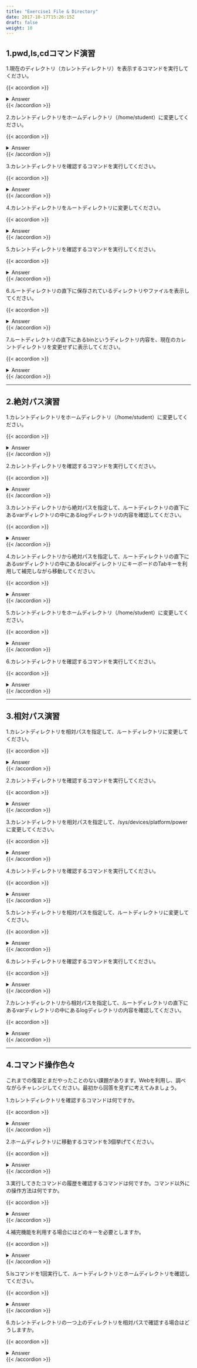 ```yaml
---
title: "Exercise1 File & Directory"
date: 2017-10-17T15:26:15Z
draft: false
weight: 10
---
```


## 1.pwd,ls,cdコマンド演習

1.現在のディレクトリ（カレントディレクトリ）を表示するコマンドを実行してください。

{{< accordion >}}
<details style="margin-top: 10px;">
<summary>Answer</summary>
<div>
<pre>
$ pwd
/home/student
</pre>
</div>
</details>
{{< /accordion >}}

2.カレントディレクトリをホームディレクトリ（/home/student）に変更してください。

{{< accordion >}}
<details style="margin-top: 10px;">
<summary>Answer</summary>
<div>
<pre>
$ cd
</pre>

<pre>
$ cd ~
</pre>

<pre>
$ cd
/home/student
</pre>
</div>
</details>
{{< /accordion >}}

3.カレントディレクトリを確認するコマンドを実行してください。

{{< accordion >}}
<details style="margin-top: 10px;">
<summary>Answer</summary>
<div>
<pre>
$ pwd
/home/student
</pre>
</div>
</details>
{{< /accordion >}}

4.カレントディレクトリをルートディレクトリに変更してください。

{{< accordion >}}
<details style="margin-top: 10px;">
<summary>Answer</summary>
<div>
<pre>
$ cd /
</pre>
</div>
</details>
{{< /accordion >}}

5.カレントディレクトリを確認するコマンドを実行してください。

{{< accordion >}}
<details style="margin-top: 10px;">
<summary>Answer</summary>
<div>
<pre>
$ pwd
/
</pre>
</div>
</details>
{{< /accordion >}}

6.ルートディレクトリの直下に保存されているディレクトリやファイルを表示してください。

{{< accordion >}}
<details style="margin-top: 10px;">
<summary>Answer</summary>
<div>
<pre>
$ ls /
bin   dev  home  lib64  mnt  proc  run   srv  tmp  var
boot  etc  lib   media  opt  root  sbin  sys  usr
</pre>

<pre>
//カレントディレクトリが「/」の場合は「ls」だけでも確認できます。
$ ls
bin   dev  home  lib64  mnt  proc  run   srv  tmp  var
boot  etc  lib   media  opt  root  sbin  sys  usr
</pre>
</div>
</details>
{{< /accordion >}}


7.ルートディレクトリの直下にあるbinというディレクトリ内容を、現在のカレントディレクトリを変更せずに表示してください。

{{< accordion >}}
<details style="margin-top: 10px;">
<summary>Answer</summary>
<div>
<pre>
$ ls /bin
  VGAuthService                        glxgears                       nl-neightbl-list                         sg_unmap
  WebKitWebDriver                      glxinfo                        nl-pktloc-lookup                         sg_verify
  X                                    glxinfo64                      nl-qdisc-add                             sg_vpd
  Xorg                                 gneqn                          nl-qdisc-delete                          sg_wr_mode
  Xvnc                                 gnome-boxes                    nl-qdisc-list                            sg_write_buffer
  Xwayland                             gnome-calculator               nl-route-add                             sg_write_long
 '['                                   gnome-characters               nl-route-delete                          sg_write_same
  ac                                   gnome-control-center           nl-route-get                             sg_write_verify
  aconnect                             gnome-disk-image-mounter       nl-route-list                            sg_write_x
  addr2line                            gnome-disks                    nl-rule-list                             sg_xcopy
  alias                                gnome-font-viewer              nl-tctree-list                           sg_zone
  alsaloop                             gnome-help                     nl-util-addr                             sginfo
  alsamixer                            gnome-keyring                  nm                                       sgm_dd
  alsatplg                             gnome-keyring-3                nm-connection-editor                     sgp_dd
  alsaunmute                           gnome-keyring-daemon           nm-online                                sh
  amidi                                gnome-logs                     nmcli                                    sha1hmac
  amixer                               gnome-screenshot               nmtui                                    sha1sum
  amuFormat.sh                         gnome-session                  nmtui-connect                            sha224hmac
  anaconda-cleanup                     gnome-session-custom-session   nmtui-edit                               sha224sum
  anaconda-disable-nm-ibft-plugin      gnome-session-inhibit          nmtui-hostname                           sha256hmac
  analog                               gnome-session-quit             nohup                                    sha256sum
  aplay                                gnome-session-selector         notify-send                              sha384hmac
  aplaymidi                            gnome-shell                    nproc                                    sha384sum
  appstream-compose                    gnome-shell-extension-prefs    nroff                                    sha512hmac
  appstream-util                       gnome-shell-extension-tool     nsenter                                  sha512sum
  apropos                              gnome-shell-perf-tool          nslookup                                 showconsolefont
  ar                                   gnome-software                 nsupdate                                 showkey
  arch                                 gnome-system-monitor           numad                                    showrgb
  arecord                              gnome-terminal                 numfmt                                   shred
  arecordmidi                          gnome-text-editor              objcopy                                  shuf
  arpaname                             gnome-thumbnail-font           objdump                                  sim_lsmplugin
  as                                   gnroff                         od                                       simc_lsmplugin
  aseqdump                             gpasswd                        oddjob_request                           size
  aseqnet                              gpg                            open                                     skill
  aserver                              gpg-agent                      openssl                                  slabtop
  aspell                               gpg-connect-agent              openvt                                   sleep
  at                                   gpg-error                      orc-bugreport                            sliceprint
  atq                                  gpg-zip                        orca                                     slirp4netns
  atrm                                 gpg2                           os-prober                                sndfile-resample
  attr                                 gpgconf                        osinfo-db-export                         snice
  audit2allow                          gpgparsemail                   osinfo-db-import                         soelim
  audit2why                            gpgsm                          osinfo-db-path                           sort
  aulast                               gpgsplit                       osinfo-db-validate                       sotruss
  aulastlog                            gpgv                           osinfo-detect                            soundstretch
  ausyscall                            gpgv2                          osinfo-install-script                    speak-ng
  authselect                           gpic                           osinfo-query                             speaker-test
  auvirt                               gpio-event-mon                 ostree                                   speech-dispatcher
  awk                                  gpio-hammer                    over                                     spell
  axfer                                gprof                          p11-kit                                  spice-vdagent
  b2sum                                gr2fonttest                    pacat                                    split
  baobab                               grep                           pacmd                                    sprof
  base32                               grilo-test-ui-0.3              pactl                                    sqlite3
  base64                               grl-inspect-0.3                padsp                                    sscg
  basename                             grl-launch-0.3                 padsp-32                                 ssh
  bash                                 groff                          pam-panel-icon                           ssh-add
  bashbug                              grops                          pamon                                    ssh-agent
  bashbug-64                           grotty                         panelctl                                 ssh-copy-id
  batch                                groups                         pango-list                               ssh-keygen
  bc                                   grub2-editenv                  pango-view                               ssh-keyscan
  bccmd                                grub2-file                     paperconf                                sss_ssh_authorizedkeys
  bdftopcf                             grub2-fstest                   paplay                                   sss_ssh_knownhostsproxy
  bg                                   grub2-glue-efi                 paps                                     start-pulseaudio-x11
  blkiomon                             grub2-kbdcomp                  parec                                    startx
  blkparse                             grub2-menulst2cfg              parecord                                 stat
  blkrawverify                         grub2-mkfont                   passwd                                   states
  blktrace                             grub2-mkimage                  paste                                    stdbuf
  bluemoon                             grub2-mklayout                 pasuspender                              strace
  bluetooth-sendto                     grub2-mknetdir                 pathchk                                  strace-log-merge
  bluetoothctl                         grub2-mkpasswd-pbkdf2          pax11publish                             strings
  bno_plot.py                          grub2-mkrelpath                pbm2ppa                                  strip
  boltctl                              grub2-mkrescue                 pbmtpg                                   stty
  bond2team                            grub2-mkstandalone             pchrt                                    su
  bootctl                              grub2-script-check             pdf2dsc                                  sudo
  brltty                               grub2-syslinux2cfg             pdf2ps                                   sudoedit
  brltty-atb                           gs                             pdfdetach                                sudoreplay
  brltty-config                        gsettings                      pdffonts                                 sum
  brltty-ctb                           gsettings-data-convert         pdfimages                                sushi
  brltty-ktb                           gsf-office-thumbnailer         pdfinfo                                  symlinks
  brltty-lsinc                         gsnd                           pdfseparate                              sync
  brltty-trtxt                         gsoelim                        pdfsig                                   systemctl
  brltty-ttb                           gst-inspect-1.0                pdftocairo                               systemd-analyze
  brltty-tune                          gst-launch-1.0                 pdftohtml                                systemd-ask-password
  broadwayd                            gst-stats-1.0                  pdftoppm                                 systemd-cat
  brotli                               gst-typefind-1.0               pdftops                                  systemd-cgls
  btattach                             gtar                           pdftotext                                systemd-cgtop
  btmon                                gtbl                           pdfunite                                 systemd-delta
  btrace                               gtf                            peekfd                                   systemd-detect-virt
  btrecord                             gtk-launch                     perl                                     systemd-escape
  btreplay                             gtk-query-immodules-2.0-64     perl5.26.3                               systemd-firstboot
  btt                                  gtk-query-immodules-3.0-64     perldoc                                  systemd-hwdb
  buildah                              gtk-update-icon-cache          pflags                                   systemd-inhibit
  bunzip2                              gtroff                         pgrep                                    systemd-machine-id-setup
  busctl                               gunzip                         pic                                      systemd-mount
  bwrap                                gupnp-dlna-info-2.0            piconv                                   systemd-notify
  bzcat                                gupnp-dlna-ls-profiles-2.0     pidof                                    systemd-nspawn
  bzcmp                                gzexe                          pigz                                     systemd-path
  bzdiff                               gzip                           pinentry                                 systemd-resolve
  bzegrep                              hash                           pinentry-curses                          systemd-run
  bzfgrep                              hciattach                      pinentry-gtk                             systemd-socket-activate
  bzgrep                               hciconfig                      pinentry-gtk-2                           systemd-stdio-bridge
  bzip2                                hcidump                        pinfo                                    systemd-sysusers
  bzip2recover                         hcitool                        ping                                     systemd-tmpfiles
  bzless                               head                           pinky                                    systemd-tty-ask-password-agent
  bzmore                               hex2hcd                        pip-3                                    systemd-umount
  c++filt                              hexdump                        pip-3.6                                  tabs
  ca-legacy                            host                           pip3                                     tac
  cairo-sphinx                         hostid                         pip3.6                                   tail
  cal                                  hostname                       pipewire                                 tar
  calibrate_ppa                        hostnamectl                    pitchplay                                taskset
  canberra-boot                        hunspell                       pkaction                                 tbl
  canberra-gtk-play                    i386                           pkcheck                                  teamd
  cancel                               ibdev2netdev                   pkcon                                    teamdctl
  cancel.cups                          ibus                           pkexec                                   teamnl
  captoinfo                            ibus-daemon                    pkg-config                               tee
  cat                                  ibus-setup                     pkgconf                                  test
  catchsegv                            iceauth                        pkill                                    test_ppa
  catman                               iconv                          pkla-admin-identities                    testlibraw
  cd                                   id                             pkla-check-authorization                 tgz
  cd-convert                           idiag-socket-details           pkmon                                    tic
  cd-create-profile                    idn                            pkttyagent                               time
  cd-drive                             iecset                         pldd                                     timedatectl
  cd-fix-profile                       iio_event_monitor              plistutil                                timeout
  cd-iccdump                           iio_generic_buffer             plymouth                                 tload
  cd-info                              info                           pmap                                     tmon
  cd-it8                               infocmp                        pnm2ppa                                  toe
  cd-paranoia                          infotocap                      pod2man                                  top
  cd-read                              install                        pod2text                                 totem
  cdda-player                          instperf                       pod2usage                                totem-video-thumbnailer
  celtdec051                           ionice                         podman                                   touch
  celtenc051                           ipcalc                         post-grohtml                             tpm2_activatecredential
  centrino-decode                      ipcmk                          powernow-k8-decode                       tpm2_certify
  chacl                                ipcrm                          ppdc                                     tpm2_create
  chage                                ipcs                           ppdhtml                                  tpm2_createpolicy
  chardetect                           iptc                           ppdi                                     tpm2_createprimary
  chattr                               isdv4-serial-inputattach       ppdmerge                                 tpm2_dictionarylockout
  chcat                                iso-info                       ppdpo                                    tpm2_encryptdecrypt
  chcon                                iso-read                       pr                                       tpm2_evictcontrol
  checkmodule                          isodebug                       pre-grohtml                              tpm2_getcap
  checkpolicy                          isodump                        precat                                   tpm2_getmanufec
  cheese                               isoinfo                        preconv                                  tpm2_getpubak
  chfn                                 isosize                        preunzip                                 tpm2_getpubek
  chgrp                                isovfy                         prezip                                   tpm2_getrandom
  chmem                                ispell                         prezip-bin                               tpm2_hash
  chmod                                itstool                        printenv                                 tpm2_hmac
  chown                                jimsh                          printf                                   tpm2_listpersistent
  chrome-gnome-shell                   jobs                           prlimit                                  tpm2_load
  chronyc                              join                           prtstat                                  tpm2_loadexternal
  chrt                                 jose                           ps                                       tpm2_makecredential
  chsh                                 journalctl                     ps2ascii                                 tpm2_nvdefine
  chvt                                 json_reformat                  ps2epsi                                  tpm2_nvlist
  ciptool                              json_verify                    ps2pdf                                   tpm2_nvread
  cksum                                kbd_mode                       ps2pdf12                                 tpm2_nvreadlock
  clear                                kbdinfo                        ps2pdf13                                 tpm2_nvrelease
  clevis                               kbdrate                        ps2pdf14                                 tpm2_nvwrite
  clevis-decrypt                       kbxutil                        ps2pdfwr                                 tpm2_pcrevent
  clevis-decrypt-sss                   kdumpctl                       ps2ps                                    tpm2_pcrextend
  clevis-decrypt-tang                  kernel-install                 ps2ps2                                   tpm2_pcrlist
  clevis-decrypt-tpm2                  keyctl                         psfaddtable                              tpm2_quote
  clevis-encrypt-sss                   kill                           psfgettable                              tpm2_rc_decode
  clevis-encrypt-tang                  killall                        psfstriptable                            tpm2_readpublic
  clevis-encrypt-tpm2                  kmod                           psfxtable                                tpm2_rsadecrypt
  clevis-luks-bind                     kvm_stat                       pslog                                    tpm2_rsaencrypt
  clevis-luks-unbind                   l2ping                         pstree                                   tpm2_send
  clevis-luks-unlock                   l2test                         pstree.x11                               tpm2_sign
  cmp                                  last                           ptaskset                                 tpm2_startup
  cockpit-bridge                       lastb                          ptx                                      tpm2_takeownership
  col                                  lastcomm                       pulseaudio                               tpm2_unseal
  colcrt                               lastlog                        pwd                                      tpm2_verifysignature
  colormgr                             lchfn                          pwdx                                     tput
  colrm                                lchsh                          pwmake                                   tr
  column                               ld                             pwscore                                  tracepath
  comm                                 ld.bfd                         pydoc-3                                  tracker
  command                              ld.gold                        pydoc3                                   tree
  compress                             ldd                            pydoc3.6                                 troff
  consolehelper                        less                           python3                                  true
  consolehelper-gtk                    lessecho                       python3.6                                truncate
  coredumpctl                          lesskey                        python3.6m                               trust
  cp                                   lesspipe.sh                    pyvenv-3                                 tset
  cpio                                 lexgrog                        pyvenv-3.6                               tsort
  cpupower                             libieee1284_test               qemu-ga                                  tty
  cronnext                             libinput                       qemu-img                                 turbostat
  crontab                              libtar                         qemu-io                                  type
  csplit                               libwacom-list-local-devices    qemu-keymap                              tzselect
  csslint-0.6                          link                           qemu-nbd                                 ucs2any
  cups-calibrate                       linux-boot-prober              qemu-pr-helper                           udevadm
  cupstestdsc                          linux32                        qmi-firmware-update                      udisksctl
  cupstestppd                          linux64                        qmi-network                              ul
  curl                                 liveinst                       qmicli                                   ulimit
  cut                                  ln                             quota                                    ulockmgr_server
  cvt                                  loadkeys                       quotasync                                umask
  cvtsudoers                           loadunimap                     ranlib                                   umax_pp
  date                                 locale                         rarian-example                           umount
  db_archive                           localectl                      rarian-sk-config                         unalias
  db_checkpoint                        localedef                      rarian-sk-extract                        uname
  db_deadlock                          locate                         rarian-sk-gen-uuid                       uname26
  db_dump                              logger                         rarian-sk-get-cl                         uncompress
  db_dump185                           login                          rarian-sk-get-content-list               unexpand
  db_hotbackup                         loginctl                       rarian-sk-get-extended-content-list      unicode_start
  db_load                              logname                        rarian-sk-get-scripts                    unicode_stop
  db_log_verify                        look                           rarian-sk-install                        uniq
  db_printlog                          lp                             rarian-sk-migrate                        unix2dos
  db_recover                           lp.cups                        rarian-sk-preinstall                     unix2mac
  db_replicate                         lpoptions                      rarian-sk-rebuild                        unlink
  db_stat                              lpq                            rarian-sk-update                         unlz4
  db_tuner                             lpq.cups                       raw                                      unpigz
  db_upgrade                           lpr                            rctest                                   unshare
  db_verify                            lpr.cups                       read                                     unversioned-python
  dbilogstrip                          lprm                           readelf                                  unxz
  dbiprof                              lprm.cups                      readlink                                 unzip
  dbus-binding-tool                    lpstat                         readmult                                 unzipsfx
  dbus-cleanup-sockets                 lpstat.cups                    realpath                                 update-ca-trust
  dbus-daemon                          ls                             recode-sr-latin                          update-crypto-policies
  dbus-launch                          lsattr                         red                                      update-desktop-database
  dbus-monitor                         lsblk                          rename                                   update-gtk-immodules
  dbus-run-session                     lscpu                          renew-dummy-cert                         update-mime-database
  dbus-send                            lsgpio                         renice                                   updatedb
  dbus-test-tool                       lsiio                          report-cli                               upower
  dbus-update-activation-environment   lsinitrd                       report-gtk                               uptime
  dbus-uuidgen                         lsipc                          reporter-rhtsupport                      usb-devices
  dc                                   lslocks                        reporter-upload                          usbhid-dump
  dconf                                lslogins                       rescan-scsi-bus.sh                       userformat
  dd                                   lsmcli                         reset                                    userinfo
  deallocvt                            lsmd                           resizecons                               usermount
  delv                                 lsmem                          resolvectl                               userpasswd
  desktop-file-edit                    lsns                           rev                                      users
  desktop-file-install                 lsof                           rfcomm                                   usleep
  desktop-file-validate                lsscsi                         rm                                       utmpdump
  detect_ppa                           lsusb                          rmdir                                    uuidgen
  df                                   lsusb.py                       rnano                                    uuidparse
  dfu-tool                             lua                            rngtest                                  uz
  diff                                 luac                           rofiles-fuse                             vdir
  diff3                                luksmeta                       rpcbind                                  vdo
  diffpp                               lz                             rpcinfo                                  vdodmeventd
  dig                                  lz4                            rpm                                      vdodumpconfig
  dir                                  lz4c                           rpm2archive                              vdoforcerebuild
  dircolors                            lz4cat                         rpm2cpio                                 vdoformat
  dirmngr                              lzop                           rpmdb                                    vdoprepareupgrade
  dirmngr-client                       mac2unix                       rpmkeys                                  vdoreadonly
  dirname                              machinectl                     rpmquery                                 vdostats
  dmesg                                make-dummy-cert                rpmverify                                verify_blkparse
  dnf                                  makedb                         rsync                                    vi
  dnf-3                                man                            rsyslog-recover-qi.pl                    view
  dnsdomainname                        mandb                          run-parts                                vim
  domainname                           manpath                        run-with-aspell                          vimdiff
  dos2unix                             mapscrn                        runc                                     vimtutor
  dracut                               mattrib                        runcon                                   vlock
  driverless                           mbadblocks                     rvi                                      vm-support
  du                                   mbim-network                   rview                                    vmhgfs-fuse
  dumpiso                              mbimcli                        rvim                                     vmstat
  dumpkeys                             mcat                           rxe_cfg                                  vmtoolsd
  dvcont                               mcd                            sandbox                                  vmware-checkvm
  dwp                                  mcheck                         sane-find-scanner                        vmware-guestproxycerttool
  easy_install-3                       mclasserase                    satyr                                    vmware-hgfsclient
  easy_install-3.6                     mcomp                          sbcdec                                   vmware-namespace-cmd
  echo                                 mcookie                        sbcenc                                   vmware-rpctool
  ed                                   mcopy                          sbcinfo                                  vmware-toolbox-cmd
  edid-decode                          mcpp                           scanimage                                vmware-user
  egrep                                md5sum                         scp                                      vmware-user-suid-wrapper
  eject                                mdel                           scp-dbus-service                         vmware-vgauth-cmd
  elfedit                              mdeltree                       script                                   vmware-vmblock-fuse
  encguess                             mdir                           scriptreplay                             vmware-xferlogs
  enchant-2                            mdu                            scrollkeeper-config                      vncconfig
  enchant-lsmod-2                      mesg                           scrollkeeper-extract                     vncpasswd
  enscript                             metacity                       scrollkeeper-gen-seriesid                vstp
  env                                  metacity-message               scrollkeeper-get-cl                      w
  envsubst                             mformat                        scrollkeeper-get-content-list            wait
  eog                                  minfo                          scrollkeeper-get-extended-content-list   wall
  eps2eps                              mkafmmap                       scrollkeeper-get-index-from-docpath      watch
  eqn                                  mkdir                          scrollkeeper-get-toc-from-docpath        watchgnupg
  escputil                             mkfifo                         scrollkeeper-get-toc-from-id             wavpack
  espeak-ng                            mkfontdir                      scrollkeeper-install                     wc
  eutp                                 mkfontscale                    scrollkeeper-preinstall                  wdctl
  evince                               mkhybrid                       scrollkeeper-rebuilddb                   wget
  evince-previewer                     mkinitrd                       scrollkeeper-uninstall                   whatis
  evince-thumbnailer                   mkisofs                        scrollkeeper-update                      whereis
  evmctl                               mkmanifest                     scsi-rescan                              which
  ex                                   mknod                          scsi_logging_level                       whiptail
  exempi                               mkrfc2734                      scsi_mandat                              who
  exiv2                                mktemp                         scsi_readcap                             whoami
  expand                               mlabel                         scsi_ready                               wnck-urgency-monitor
  expr                                 mmc-tool                       scsi_satl                                word-list-compress
  factor                               mmcli                          scsi_start                               write
  fallocate                            mmd                            scsi_stop                                wvgain
  false                                mmount                         scsi_temperature                         wvtag
  fc                                   mmove                          sdiff                                    wvunpack
  fc-cache                             modulemd-validator-v1          sdptool                                  x86_64
  fc-cache-64                          monitor-sensor                 sealert                                  x86_64-redhat-linux-gnu-pkg-config
  fc-cat                               more                           secon                                    x86_energy_perf_policy
  fc-conflist                          mount                          secret-tool                              xargs
  fc-list                              mountpoint                     sed                                      xauth
  fc-match                             mousetweaks                    sedismod                                 xbrlapi
  fc-pattern                           mpartition                     sedispol                                 xdg-desktop-icon
  fc-query                             mpris-proxy                    semodule_expand                          xdg-desktop-menu
  fc-scan                              mrd                            semodule_link                            xdg-email
  fc-validate                          mren                           semodule_package                         xdg-icon-resource
  fg                                   msgattrib                      semodule_unpackage                       xdg-mime
  fgconsole                            msgcat                         sendiso                                  xdg-open
  fgrep                                msgcmp                         seq                                      xdg-screensaver
  file                                 msgcomm                        sessreg                                  xdg-settings
  file-roller                          msgconv                        setarch                                  xdg-user-dir
  fincore                              msgen                          setfacl                                  xdg-user-dirs-gtk-update
  find                                 msgexec                        setfattr                                 xdg-user-dirs-update
  findmnt                              msgfilter                      setfont                                  xdpyinfo
  fips-finish-install                  msgfmt                         setkeycodes                              xdriinfo
  fips-mode-setup                      msggrep                        setleds                                  xev
  fipscheck                            msginit                        setmetamode                              xgamma
  fipshmac                             msgmerge                       setpriv                                  xgettext
  firefox                              msgunfmt                       setsid                                   xhost
  firewall-cmd                         msguniq                        setterm                                  xinit
  firewall-offline-cmd                 mshortname                     setup-nsssysinit                         xinput
  flatpak                              mshowfat                       setup-nsssysinit.sh                      xkbcomp
  flatpak-bisect                       mtools                         setvtrgb                                 xkill
  flatpak-coredumpctl                  mtoolstest                     setxkbmap                                xlsatoms
  flock                                mtype                          sftp                                     xlsclients
  fmt                                  mutter                         sg                                       xlsfonts
  fold                                 mv                             sg_bg_ctl                                xmlcatalog
  fonttosfnt                           mxtar                          sg_compare_and_write                     xmllint
  foomatic-rip                         mzip                           sg_copy_results                          xmlsec1
  fprintd-delete                       namei                          sg_dd                                    xmlwf
  fprintd-enroll                       nano                           sg_decode_sense                          xmodmap
  fprintd-list                         nautilus                       sg_emc_trespass                          xorg-x11-fonts-update-dirs
  fprintd-verify                       nautilus-autorun-software      sg_format                                xprop
  free                                 nautilus-sendto                sg_get_config                            xrandr
  fribidi                              nc                             sg_get_lba_status                        xrdb
  funzip                               ncat                           sg_ident                                 xrefresh
  fuse-overlayfs                       ndctl                          sg_inq                                   xset
  fusermount                           ndptool                        sg_logs                                  xsetpointer
  fwupdmgr                             nenscript                      sg_luns                                  xsetroot
  g13                                  neqn                           sg_map                                   xsetwacom
  gapplication                         netstat                        sg_map26                                 xsltproc
  gatttool                             newgidmap                      sg_modes                                 xstdcmap
  gawk                                 newgrp                         sg_opcodes                               xvinfo
  gcalccmd                             newuidmap                      sg_persist                               xwininfo
  gcm-calibrate                        nf-ct-add                      sg_prevent                               xxd
  gcm-import                           nf-ct-list                     sg_raw                                   xz
  gcm-inspect                          nf-exp-add                     sg_rbuf                                  xzcat
  gcm-picker                           nf-exp-delete                  sg_rdac                                  xzcmp
  gcm-viewer                           nf-exp-list                    sg_read                                  xzdec
  gconf-merge-tree                     nf-log                         sg_read_attr                             xzdiff
  gconftool-2                          nf-monitor                     sg_read_block_limits                     xzegrep
  gcr-viewer                           nf-queue                       sg_read_buffer                           xzfgrep
  gdbm_dump                            ngettext                       sg_read_long                             xzgrep
  gdbm_load                            nice                           sg_readcap                               xzless
  gdbmtool                             nisdomainname                  sg_reassign                              xzmore
  gdbus                                nl                             sg_referrals                             yelp
  gdk-pixbuf-query-loaders-64          nl-addr-add                    sg_rep_zones                             yelp-build
  gdk-pixbuf-thumbnailer               nl-addr-delete                 sg_requests                              yelp-check
  gdmflexiserver                       nl-addr-list                   sg_reset                                 yelp-new
  gedit                                nl-class-add                   sg_reset_wp                              yes
  gencat                               nl-class-delete                sg_rmsn                                  ypdomainname
  genisoimage                          nl-class-list                  sg_rtpg                                  yum
  genl-ctrl-list                       nl-classid-lookup              sg_safte                                 zcat
  geqn                                 nl-cls-add                     sg_sanitize                              zcmp
  getconf                              nl-cls-delete                  sg_sat_identify                          zdiff
  getent                               nl-cls-list                    sg_sat_phy_event                         zegrep
  getfacl                              nl-fib-lookup                  sg_sat_read_gplog                        zenity
  getfattr                             nl-link-enslave                sg_sat_set_features                      zfgrep
  getkeycodes                          nl-link-ifindex2name           sg_scan                                  zforce
  getopt                               nl-link-list                   sg_seek                                  zgrep
  getopts                              nl-link-name2ifindex           sg_senddiag                              zip
  gettext                              nl-link-release                sg_ses                                   zipcloak
  gettext.sh                           nl-link-set                    sg_ses_microcode                         zipgrep
  ghostscript                          nl-link-stats                  sg_start                                 zipinfo
  gio                                  nl-list-caches                 sg_stpg                                  zipnote
  gio-querymodules-64                  nl-list-sockets                sg_stream_ctl                            zipsplit
  gjs                                  nl-monitor                     sg_sync                                  zless
  gjs-console                          nl-neigh-add                   sg_test_rwbuf                            zmore
  gkbd-keyboard-display                nl-neigh-delete                sg_timestamp                             znew
  glib-compile-schemas                 nl-neigh-list                  sg_turs                                  zsoelim
</pre>

<pre>
//カレントディレクトリが「/」の場合は「/」無しでも確認できます。
$ ls bin
VGAuthService                        glxgears                       nl-neightbl-list                         sg_unmap
WebKitWebDriver                      glxinfo                        nl-pktloc-lookup                         sg_verify
X                                    glxinfo64                      nl-qdisc-add                             sg_vpd
Xorg                                 gneqn                          nl-qdisc-delete                          sg_wr_mode
Xvnc                                 gnome-boxes                    nl-qdisc-list                            sg_write_buffer
Xwayland                             gnome-calculator               nl-route-add                             sg_write_long
'['                                   gnome-characters               nl-route-delete                          sg_write_same
ac                                   gnome-control-center           nl-route-get                             sg_write_verify
aconnect                             gnome-disk-image-mounter       nl-route-list                            sg_write_x
addr2line                            gnome-disks                    nl-rule-list                             sg_xcopy
alias                                gnome-font-viewer              nl-tctree-list                           sg_zone
alsaloop                             gnome-help                     nl-util-addr                             sginfo
alsamixer                            gnome-keyring                  nm                                       sgm_dd
alsatplg                             gnome-keyring-3                nm-connection-editor                     sgp_dd
alsaunmute                           gnome-keyring-daemon           nm-online                                sh
amidi                                gnome-logs                     nmcli                                    sha1hmac
amixer                               gnome-screenshot               nmtui                                    sha1sum
amuFormat.sh                         gnome-session                  nmtui-connect                            sha224hmac
anaconda-cleanup                     gnome-session-custom-session   nmtui-edit                               sha224sum
anaconda-disable-nm-ibft-plugin      gnome-session-inhibit          nmtui-hostname                           sha256hmac
analog                               gnome-session-quit             nohup                                    sha256sum
aplay                                gnome-session-selector         notify-send                              sha384hmac
aplaymidi                            gnome-shell                    nproc                                    sha384sum
appstream-compose                    gnome-shell-extension-prefs    nroff                                    sha512hmac
appstream-util                       gnome-shell-extension-tool     nsenter                                  sha512sum
apropos                              gnome-shell-perf-tool          nslookup                                 showconsolefont
ar                                   gnome-software                 nsupdate                                 showkey
arch                                 gnome-system-monitor           numad                                    showrgb
arecord                              gnome-terminal                 numfmt                                   shred
arecordmidi                          gnome-text-editor              objcopy                                  shuf
arpaname                             gnome-thumbnail-font           objdump                                  sim_lsmplugin
as                                   gnroff                         od                                       simc_lsmplugin
aseqdump                             gpasswd                        oddjob_request                           size
aseqnet                              gpg                            open                                     skill
aserver                              gpg-agent                      openssl                                  slabtop
aspell                               gpg-connect-agent              openvt                                   sleep
at                                   gpg-error                      orc-bugreport                            sliceprint
atq                                  gpg-zip                        orca                                     slirp4netns
atrm                                 gpg2                           os-prober                                sndfile-resample
attr                                 gpgconf                        osinfo-db-export                         snice
audit2allow                          gpgparsemail                   osinfo-db-import                         soelim
audit2why                            gpgsm                          osinfo-db-path                           sort
aulast                               gpgsplit                       osinfo-db-validate                       sotruss
aulastlog                            gpgv                           osinfo-detect                            soundstretch
ausyscall                            gpgv2                          osinfo-install-script                    speak-ng
authselect                           gpic                           osinfo-query                             speaker-test
auvirt                               gpio-event-mon                 ostree                                   speech-dispatcher
awk                                  gpio-hammer                    over                                     spell
axfer                                gprof                          p11-kit                                  spice-vdagent
b2sum                                gr2fonttest                    pacat                                    split
baobab                               grep                           pacmd                                    sprof
base32                               grilo-test-ui-0.3              pactl                                    sqlite3
base64                               grl-inspect-0.3                padsp                                    sscg
basename                             grl-launch-0.3                 padsp-32                                 ssh
bash                                 groff                          pam-panel-icon                           ssh-add
bashbug                              grops                          pamon                                    ssh-agent
bashbug-64                           grotty                         panelctl                                 ssh-copy-id
batch                                groups                         pango-list                               ssh-keygen
bc                                   grub2-editenv                  pango-view                               ssh-keyscan
bccmd                                grub2-file                     paperconf                                sss_ssh_authorizedkeys
bdftopcf                             grub2-fstest                   paplay                                   sss_ssh_knownhostsproxy
bg                                   grub2-glue-efi                 paps                                     start-pulseaudio-x11
blkiomon                             grub2-kbdcomp                  parec                                    startx
blkparse                             grub2-menulst2cfg              parecord                                 stat
blkrawverify                         grub2-mkfont                   passwd                                   states
blktrace                             grub2-mkimage                  paste                                    stdbuf
bluemoon                             grub2-mklayout                 pasuspender                              strace
bluetooth-sendto                     grub2-mknetdir                 pathchk                                  strace-log-merge
bluetoothctl                         grub2-mkpasswd-pbkdf2          pax11publish                             strings
bno_plot.py                          grub2-mkrelpath                pbm2ppa                                  strip
boltctl                              grub2-mkrescue                 pbmtpg                                   stty
bond2team                            grub2-mkstandalone             pchrt                                    su
bootctl                              grub2-script-check             pdf2dsc                                  sudo
brltty                               grub2-syslinux2cfg             pdf2ps                                   sudoedit
brltty-atb                           gs                             pdfdetach                                sudoreplay
brltty-config                        gsettings                      pdffonts                                 sum
brltty-ctb                           gsettings-data-convert         pdfimages                                sushi
brltty-ktb                           gsf-office-thumbnailer         pdfinfo                                  symlinks
brltty-lsinc                         gsnd                           pdfseparate                              sync
brltty-trtxt                         gsoelim                        pdfsig                                   systemctl
brltty-ttb                           gst-inspect-1.0                pdftocairo                               systemd-analyze
brltty-tune                          gst-launch-1.0                 pdftohtml                                systemd-ask-password
broadwayd                            gst-stats-1.0                  pdftoppm                                 systemd-cat
brotli                               gst-typefind-1.0               pdftops                                  systemd-cgls
btattach                             gtar                           pdftotext                                systemd-cgtop
btmon                                gtbl                           pdfunite                                 systemd-delta
btrace                               gtf                            peekfd                                   systemd-detect-virt
btrecord                             gtk-launch                     perl                                     systemd-escape
btreplay                             gtk-query-immodules-2.0-64     perl5.26.3                               systemd-firstboot
btt                                  gtk-query-immodules-3.0-64     perldoc                                  systemd-hwdb
buildah                              gtk-update-icon-cache          pflags                                   systemd-inhibit
bunzip2                              gtroff                         pgrep                                    systemd-machine-id-setup
busctl                               gunzip                         pic                                      systemd-mount
bwrap                                gupnp-dlna-info-2.0            piconv                                   systemd-notify
bzcat                                gupnp-dlna-ls-profiles-2.0     pidof                                    systemd-nspawn
bzcmp                                gzexe                          pigz                                     systemd-path
bzdiff                               gzip                           pinentry                                 systemd-resolve
bzegrep                              hash                           pinentry-curses                          systemd-run
bzfgrep                              hciattach                      pinentry-gtk                             systemd-socket-activate
bzgrep                               hciconfig                      pinentry-gtk-2                           systemd-stdio-bridge
bzip2                                hcidump                        pinfo                                    systemd-sysusers
bzip2recover                         hcitool                        ping                                     systemd-tmpfiles
bzless                               head                           pinky                                    systemd-tty-ask-password-agent
bzmore                               hex2hcd                        pip-3                                    systemd-umount
c++filt                              hexdump                        pip-3.6                                  tabs
ca-legacy                            host                           pip3                                     tac
cairo-sphinx                         hostid                         pip3.6                                   tail
cal                                  hostname                       pipewire                                 tar
calibrate_ppa                        hostnamectl                    pitchplay                                taskset
canberra-boot                        hunspell                       pkaction                                 tbl
canberra-gtk-play                    i386                           pkcheck                                  teamd
cancel                               ibdev2netdev                   pkcon                                    teamdctl
cancel.cups                          ibus                           pkexec                                   teamnl
captoinfo                            ibus-daemon                    pkg-config                               tee
cat                                  ibus-setup                     pkgconf                                  test
catchsegv                            iceauth                        pkill                                    test_ppa
catman                               iconv                          pkla-admin-identities                    testlibraw
cd                                   id                             pkla-check-authorization                 tgz
cd-convert                           idiag-socket-details           pkmon                                    tic
cd-create-profile                    idn                            pkttyagent                               time
cd-drive                             iecset                         pldd                                     timedatectl
cd-fix-profile                       iio_event_monitor              plistutil                                timeout
cd-iccdump                           iio_generic_buffer             plymouth                                 tload
cd-info                              info                           pmap                                     tmon
cd-it8                               infocmp                        pnm2ppa                                  toe
cd-paranoia                          infotocap                      pod2man                                  top
cd-read                              install                        pod2text                                 totem
cdda-player                          instperf                       pod2usage                                totem-video-thumbnailer
celtdec051                           ionice                         podman                                   touch
celtenc051                           ipcalc                         post-grohtml                             tpm2_activatecredential
centrino-decode                      ipcmk                          powernow-k8-decode                       tpm2_certify
chacl                                ipcrm                          ppdc                                     tpm2_create
chage                                ipcs                           ppdhtml                                  tpm2_createpolicy
chardetect                           iptc                           ppdi                                     tpm2_createprimary
chattr                               isdv4-serial-inputattach       ppdmerge                                 tpm2_dictionarylockout
chcat                                iso-info                       ppdpo                                    tpm2_encryptdecrypt
chcon                                iso-read                       pr                                       tpm2_evictcontrol
checkmodule                          isodebug                       pre-grohtml                              tpm2_getcap
checkpolicy                          isodump                        precat                                   tpm2_getmanufec
cheese                               isoinfo                        preconv                                  tpm2_getpubak
chfn                                 isosize                        preunzip                                 tpm2_getpubek
chgrp                                isovfy                         prezip                                   tpm2_getrandom
chmem                                ispell                         prezip-bin                               tpm2_hash
chmod                                itstool                        printenv                                 tpm2_hmac
chown                                jimsh                          printf                                   tpm2_listpersistent
chrome-gnome-shell                   jobs                           prlimit                                  tpm2_load
chronyc                              join                           prtstat                                  tpm2_loadexternal
chrt                                 jose                           ps                                       tpm2_makecredential
chsh                                 journalctl                     ps2ascii                                 tpm2_nvdefine
chvt                                 json_reformat                  ps2epsi                                  tpm2_nvlist
ciptool                              json_verify                    ps2pdf                                   tpm2_nvread
cksum                                kbd_mode                       ps2pdf12                                 tpm2_nvreadlock
clear                                kbdinfo                        ps2pdf13                                 tpm2_nvrelease
clevis                               kbdrate                        ps2pdf14                                 tpm2_nvwrite
clevis-decrypt                       kbxutil                        ps2pdfwr                                 tpm2_pcrevent
clevis-decrypt-sss                   kdumpctl                       ps2ps                                    tpm2_pcrextend
clevis-decrypt-tang                  kernel-install                 ps2ps2                                   tpm2_pcrlist
clevis-decrypt-tpm2                  keyctl                         psfaddtable                              tpm2_quote
clevis-encrypt-sss                   kill                           psfgettable                              tpm2_rc_decode
clevis-encrypt-tang                  killall                        psfstriptable                            tpm2_readpublic
clevis-encrypt-tpm2                  kmod                           psfxtable                                tpm2_rsadecrypt
clevis-luks-bind                     kvm_stat                       pslog                                    tpm2_rsaencrypt
clevis-luks-unbind                   l2ping                         pstree                                   tpm2_send
clevis-luks-unlock                   l2test                         pstree.x11                               tpm2_sign
cmp                                  last                           ptaskset                                 tpm2_startup
cockpit-bridge                       lastb                          ptx                                      tpm2_takeownership
col                                  lastcomm                       pulseaudio                               tpm2_unseal
colcrt                               lastlog                        pwd                                      tpm2_verifysignature
colormgr                             lchfn                          pwdx                                     tput
colrm                                lchsh                          pwmake                                   tr
column                               ld                             pwscore                                  tracepath
comm                                 ld.bfd                         pydoc-3                                  tracker
command                              ld.gold                        pydoc3                                   tree
compress                             ldd                            pydoc3.6                                 troff
consolehelper                        less                           python3                                  true
consolehelper-gtk                    lessecho                       python3.6                                truncate
coredumpctl                          lesskey                        python3.6m                               trust
cp                                   lesspipe.sh                    pyvenv-3                                 tset
cpio                                 lexgrog                        pyvenv-3.6                               tsort
cpupower                             libieee1284_test               qemu-ga                                  tty
cronnext                             libinput                       qemu-img                                 turbostat
crontab                              libtar                         qemu-io                                  type
csplit                               libwacom-list-local-devices    qemu-keymap                              tzselect
csslint-0.6                          link                           qemu-nbd                                 ucs2any
cups-calibrate                       linux-boot-prober              qemu-pr-helper                           udevadm
cupstestdsc                          linux32                        qmi-firmware-update                      udisksctl
cupstestppd                          linux64                        qmi-network                              ul
curl                                 liveinst                       qmicli                                   ulimit
cut                                  ln                             quota                                    ulockmgr_server
cvt                                  loadkeys                       quotasync                                umask
cvtsudoers                           loadunimap                     ranlib                                   umax_pp
date                                 locale                         rarian-example                           umount
db_archive                           localectl                      rarian-sk-config                         unalias
db_checkpoint                        localedef                      rarian-sk-extract                        uname
db_deadlock                          locate                         rarian-sk-gen-uuid                       uname26
db_dump                              logger                         rarian-sk-get-cl                         uncompress
db_dump185                           login                          rarian-sk-get-content-list               unexpand
db_hotbackup                         loginctl                       rarian-sk-get-extended-content-list      unicode_start
db_load                              logname                        rarian-sk-get-scripts                    unicode_stop
db_log_verify                        look                           rarian-sk-install                        uniq
db_printlog                          lp                             rarian-sk-migrate                        unix2dos
db_recover                           lp.cups                        rarian-sk-preinstall                     unix2mac
db_replicate                         lpoptions                      rarian-sk-rebuild                        unlink
db_stat                              lpq                            rarian-sk-update                         unlz4
db_tuner                             lpq.cups                       raw                                      unpigz
db_upgrade                           lpr                            rctest                                   unshare
db_verify                            lpr.cups                       read                                     unversioned-python
dbilogstrip                          lprm                           readelf                                  unxz
dbiprof                              lprm.cups                      readlink                                 unzip
dbus-binding-tool                    lpstat                         readmult                                 unzipsfx
dbus-cleanup-sockets                 lpstat.cups                    realpath                                 update-ca-trust
dbus-daemon                          ls                             recode-sr-latin                          update-crypto-policies
dbus-launch                          lsattr                         red                                      update-desktop-database
dbus-monitor                         lsblk                          rename                                   update-gtk-immodules
dbus-run-session                     lscpu                          renew-dummy-cert                         update-mime-database
dbus-send                            lsgpio                         renice                                   updatedb
dbus-test-tool                       lsiio                          report-cli                               upower
dbus-update-activation-environment   lsinitrd                       report-gtk                               uptime
dbus-uuidgen                         lsipc                          reporter-rhtsupport                      usb-devices
dc                                   lslocks                        reporter-upload                          usbhid-dump
dconf                                lslogins                       rescan-scsi-bus.sh                       userformat
dd                                   lsmcli                         reset                                    userinfo
deallocvt                            lsmd                           resizecons                               usermount
delv                                 lsmem                          resolvectl                               userpasswd
desktop-file-edit                    lsns                           rev                                      users
desktop-file-install                 lsof                           rfcomm                                   usleep
desktop-file-validate                lsscsi                         rm                                       utmpdump
detect_ppa                           lsusb                          rmdir                                    uuidgen
df                                   lsusb.py                       rnano                                    uuidparse
dfu-tool                             lua                            rngtest                                  uz
diff                                 luac                           rofiles-fuse                             vdir
diff3                                luksmeta                       rpcbind                                  vdo
diffpp                               lz                             rpcinfo                                  vdodmeventd
dig                                  lz4                            rpm                                      vdodumpconfig
dir                                  lz4c                           rpm2archive                              vdoforcerebuild
dircolors                            lz4cat                         rpm2cpio                                 vdoformat
dirmngr                              lzop                           rpmdb                                    vdoprepareupgrade
dirmngr-client                       mac2unix                       rpmkeys                                  vdoreadonly
dirname                              machinectl                     rpmquery                                 vdostats
dmesg                                make-dummy-cert                rpmverify                                verify_blkparse
dnf                                  makedb                         rsync                                    vi
dnf-3                                man                            rsyslog-recover-qi.pl                    view
dnsdomainname                        mandb                          run-parts                                vim
domainname                           manpath                        run-with-aspell                          vimdiff
dos2unix                             mapscrn                        runc                                     vimtutor
dracut                               mattrib                        runcon                                   vlock
driverless                           mbadblocks                     rvi                                      vm-support
du                                   mbim-network                   rview                                    vmhgfs-fuse
dumpiso                              mbimcli                        rvim                                     vmstat
dumpkeys                             mcat                           rxe_cfg                                  vmtoolsd
dvcont                               mcd                            sandbox                                  vmware-checkvm
dwp                                  mcheck                         sane-find-scanner                        vmware-guestproxycerttool
easy_install-3                       mclasserase                    satyr                                    vmware-hgfsclient
easy_install-3.6                     mcomp                          sbcdec                                   vmware-namespace-cmd
echo                                 mcookie                        sbcenc                                   vmware-rpctool
ed                                   mcopy                          sbcinfo                                  vmware-toolbox-cmd
edid-decode                          mcpp                           scanimage                                vmware-user
egrep                                md5sum                         scp                                      vmware-user-suid-wrapper
eject                                mdel                           scp-dbus-service                         vmware-vgauth-cmd
elfedit                              mdeltree                       script                                   vmware-vmblock-fuse
encguess                             mdir                           scriptreplay                             vmware-xferlogs
enchant-2                            mdu                            scrollkeeper-config                      vncconfig
enchant-lsmod-2                      mesg                           scrollkeeper-extract                     vncpasswd
enscript                             metacity                       scrollkeeper-gen-seriesid                vstp
env                                  metacity-message               scrollkeeper-get-cl                      w
envsubst                             mformat                        scrollkeeper-get-content-list            wait
eog                                  minfo                          scrollkeeper-get-extended-content-list   wall
eps2eps                              mkafmmap                       scrollkeeper-get-index-from-docpath      watch
eqn                                  mkdir                          scrollkeeper-get-toc-from-docpath        watchgnupg
escputil                             mkfifo                         scrollkeeper-get-toc-from-id             wavpack
espeak-ng                            mkfontdir                      scrollkeeper-install                     wc
eutp                                 mkfontscale                    scrollkeeper-preinstall                  wdctl
evince                               mkhybrid                       scrollkeeper-rebuilddb                   wget
evince-previewer                     mkinitrd                       scrollkeeper-uninstall                   whatis
evince-thumbnailer                   mkisofs                        scrollkeeper-update                      whereis
evmctl                               mkmanifest                     scsi-rescan                              which
ex                                   mknod                          scsi_logging_level                       whiptail
exempi                               mkrfc2734                      scsi_mandat                              who
exiv2                                mktemp                         scsi_readcap                             whoami
expand                               mlabel                         scsi_ready                               wnck-urgency-monitor
expr                                 mmc-tool                       scsi_satl                                word-list-compress
factor                               mmcli                          scsi_start                               write
fallocate                            mmd                            scsi_stop                                wvgain
false                                mmount                         scsi_temperature                         wvtag
fc                                   mmove                          sdiff                                    wvunpack
fc-cache                             modulemd-validator-v1          sdptool                                  x86_64
fc-cache-64                          monitor-sensor                 sealert                                  x86_64-redhat-linux-gnu-pkg-config
fc-cat                               more                           secon                                    x86_energy_perf_policy
fc-conflist                          mount                          secret-tool                              xargs
fc-list                              mountpoint                     sed                                      xauth
fc-match                             mousetweaks                    sedismod                                 xbrlapi
fc-pattern                           mpartition                     sedispol                                 xdg-desktop-icon
fc-query                             mpris-proxy                    semodule_expand                          xdg-desktop-menu
fc-scan                              mrd                            semodule_link                            xdg-email
fc-validate                          mren                           semodule_package                         xdg-icon-resource
fg                                   msgattrib                      semodule_unpackage                       xdg-mime
fgconsole                            msgcat                         sendiso                                  xdg-open
fgrep                                msgcmp                         seq                                      xdg-screensaver
file                                 msgcomm                        sessreg                                  xdg-settings
file-roller                          msgconv                        setarch                                  xdg-user-dir
fincore                              msgen                          setfacl                                  xdg-user-dirs-gtk-update
find                                 msgexec                        setfattr                                 xdg-user-dirs-update
findmnt                              msgfilter                      setfont                                  xdpyinfo
fips-finish-install                  msgfmt                         setkeycodes                              xdriinfo
fips-mode-setup                      msggrep                        setleds                                  xev
fipscheck                            msginit                        setmetamode                              xgamma
fipshmac                             msgmerge                       setpriv                                  xgettext
firefox                              msgunfmt                       setsid                                   xhost
firewall-cmd                         msguniq                        setterm                                  xinit
firewall-offline-cmd                 mshortname                     setup-nsssysinit                         xinput
flatpak                              mshowfat                       setup-nsssysinit.sh                      xkbcomp
flatpak-bisect                       mtools                         setvtrgb                                 xkill
flatpak-coredumpctl                  mtoolstest                     setxkbmap                                xlsatoms
flock                                mtype                          sftp                                     xlsclients
fmt                                  mutter                         sg                                       xlsfonts
fold                                 mv                             sg_bg_ctl                                xmlcatalog
fonttosfnt                           mxtar                          sg_compare_and_write                     xmllint
foomatic-rip                         mzip                           sg_copy_results                          xmlsec1
fprintd-delete                       namei                          sg_dd                                    xmlwf
fprintd-enroll                       nano                           sg_decode_sense                          xmodmap
fprintd-list                         nautilus                       sg_emc_trespass                          xorg-x11-fonts-update-dirs
fprintd-verify                       nautilus-autorun-software      sg_format                                xprop
free                                 nautilus-sendto                sg_get_config                            xrandr
fribidi                              nc                             sg_get_lba_status                        xrdb
funzip                               ncat                           sg_ident                                 xrefresh
fuse-overlayfs                       ndctl                          sg_inq                                   xset
fusermount                           ndptool                        sg_logs                                  xsetpointer
fwupdmgr                             nenscript                      sg_luns                                  xsetroot
g13                                  neqn                           sg_map                                   xsetwacom
gapplication                         netstat                        sg_map26                                 xsltproc
gatttool                             newgidmap                      sg_modes                                 xstdcmap
gawk                                 newgrp                         sg_opcodes                               xvinfo
gcalccmd                             newuidmap                      sg_persist                               xwininfo
gcm-calibrate                        nf-ct-add                      sg_prevent                               xxd
gcm-import                           nf-ct-list                     sg_raw                                   xz
gcm-inspect                          nf-exp-add                     sg_rbuf                                  xzcat
gcm-picker                           nf-exp-delete                  sg_rdac                                  xzcmp
gcm-viewer                           nf-exp-list                    sg_read                                  xzdec
gconf-merge-tree                     nf-log                         sg_read_attr                             xzdiff
gconftool-2                          nf-monitor                     sg_read_block_limits                     xzegrep
gcr-viewer                           nf-queue                       sg_read_buffer                           xzfgrep
gdbm_dump                            ngettext                       sg_read_long                             xzgrep
gdbm_load                            nice                           sg_readcap                               xzless
gdbmtool                             nisdomainname                  sg_reassign                              xzmore
gdbus                                nl                             sg_referrals                             yelp
gdk-pixbuf-query-loaders-64          nl-addr-add                    sg_rep_zones                             yelp-build
gdk-pixbuf-thumbnailer               nl-addr-delete                 sg_requests                              yelp-check
gdmflexiserver                       nl-addr-list                   sg_reset                                 yelp-new
gedit                                nl-class-add                   sg_reset_wp                              yes
gencat                               nl-class-delete                sg_rmsn                                  ypdomainname
genisoimage                          nl-class-list                  sg_rtpg                                  yum
genl-ctrl-list                       nl-classid-lookup              sg_safte                                 zcat
geqn                                 nl-cls-add                     sg_sanitize                              zcmp
getconf                              nl-cls-delete                  sg_sat_identify                          zdiff
getent                               nl-cls-list                    sg_sat_phy_event                         zegrep
getfacl                              nl-fib-lookup                  sg_sat_read_gplog                        zenity
getfattr                             nl-link-enslave                sg_sat_set_features                      zfgrep
getkeycodes                          nl-link-ifindex2name           sg_scan                                  zforce
getopt                               nl-link-list                   sg_seek                                  zgrep
getopts                              nl-link-name2ifindex           sg_senddiag                              zip
gettext                              nl-link-release                sg_ses                                   zipcloak
gettext.sh                           nl-link-set                    sg_ses_microcode                         zipgrep
ghostscript                          nl-link-stats                  sg_start                                 zipinfo
gio                                  nl-list-caches                 sg_stpg                                  zipnote
gio-querymodules-64                  nl-list-sockets                sg_stream_ctl                            zipsplit
gjs                                  nl-monitor                     sg_sync                                  zless
gjs-console                          nl-neigh-add                   sg_test_rwbuf                            zmore
gkbd-keyboard-display                nl-neigh-delete                sg_timestamp                             znew
glib-compile-schemas                 nl-neigh-list                  sg_turs                                  zsoelim
</pre>
</div>
</details>
{{< /accordion >}}

***

## 2.絶対パス演習

1.カレントディレクトリをホームディレクトリ（/home/student）に変更してください。

{{< accordion >}}
<details style="margin-top: 10px;">
<summary>Answer</summary>
<div>
<pre>
$ cd
</pre>

<pre>
$ cd ~
</pre>

<pre>
$ cd /home/student
</pre>
</div>
</details>
{{< /accordion >}}

2.カレントディレクトリを確認するコマンドを実行してください。

{{< accordion >}}
<details style="margin-top: 10px;">
<summary>Answer</summary>
<div>
<pre>
$ pwd
/home/student
</pre>
</div>
</details>
{{< /accordion >}}

3.カレントディレクトリから絶対パスを指定して、ルートディレクトリの直下にあるvarディレクトリの中にあるlogディレクトリの内容を確認してください。

{{< accordion >}}
<details style="margin-top: 10px;">
<summary>Answer</summary>
<div>
<pre>
$ ls /var/log/
README      audit              btmp    cups             dnf.rpm.log  glusterfs   libvirt   private  secure             sssd   wtmp
Xorg.9.log  boot.log           chrony  dnf.librepo.log  firewalld    hawkey.log  maillog   qemu-ga  speech-dispatcher  swtpm
anaconda    boot.log-20200128  cron    dnf.log          gdm          lastlog     messages  samba    spooler            tuned
</pre>
</div>
</details>
{{< /accordion >}}

4.カレントディレクトリから絶対パスを指定して、ルートディレクトリの直下にあるusrディレクトリの中にあるlocalディレクトリにキーボードのTabキーを利用して補完しながら移動してください。

{{< accordion >}}
<details style="margin-top: 10px;">
<summary>Answer</summary>
<div>
<pre>
$ cd /u[Tab]/lo[Tab]
$ pwd
/usr/local
</pre>
</div>
</details>
{{< /accordion >}}

5.カレントディレクトリをホームディレクトリ（/home/student）に変更してください。

{{< accordion >}}
<details style="margin-top: 10px;">
<summary>Answer</summary>
<div>
<pre>
$ cd
</pre>

<pre>
$ cd ~
</pre>

<pre>
$ cd /home/student
</pre>
</div>
</details>
{{< /accordion >}}

6.カレントディレクトリを確認するコマンドを実行してください。

{{< accordion >}}
<details style="margin-top: 10px;">
<summary>Answer</summary>
<div>
<pre>
$ pwd
/home/student
</pre>
</div>
</details>
{{< /accordion >}}

***

## 3.相対パス演習

1.カレントディレクトリを相対パスを指定して、ルートディレクトリに変更してください。

{{< accordion >}}
<details style="margin-top: 10px;">
<summary>Answer</summary>
<div>
<pre>
$ cd /
</pre>
</div>
</details>
{{< /accordion >}}

2.カレントディレクトリを確認するコマンドを実行してください。

{{< accordion >}}
<details style="margin-top: 10px;">
<summary>Answer</summary>
<div>
<pre>
$ pwd
/
</pre>
</div>
</details>
{{< /accordion >}}

3.カレントディレクトリを相対パスを指定して、/sys/devices/platform/powerに変更してください。

{{< accordion >}}
<details style="margin-top: 10px;">
<summary>Answer</summary>
<div>
<pre>
$ cd sys/devices/platform/power
</pre>
</div>
</details>
{{< /accordion >}}

4.カレントディレクトリを確認するコマンドを実行してください。

{{< accordion >}}
<details style="margin-top: 10px;">
<summary>Answer</summary>
<div>
<pre>
$ pwd
/sys/devices/platform/power
</pre>
</div>
</details>
{{< /accordion >}}

5.カレントディレクトリを相対パスを指定して、ルートディレクトリに変更してください。

{{< accordion >}}
<details style="margin-top: 10px;">
<summary>Answer</summary>
<div>
<pre>
$ cd ../../../../
</pre>
</div>
</details>
{{< /accordion >}}

6.カレントディレクトリを確認するコマンドを実行してください。

{{< accordion >}}
<details style="margin-top: 10px;">
<summary>Answer</summary>
<div>
<pre>
$ pwd
/
</pre>
</div>
</details>
{{< /accordion >}}

7.カレントディレクトリから相対パスを指定して、ルートディレクトリの直下にあるvarディレクトリの中にあるlogディレクトリの内容を確認してください。

{{< accordion >}}
<details style="margin-top: 10px;">
<summary>Answer</summary>
<div>
<pre>
$ ls var/log
  README      audit              btmp    cups             dnf.rpm.log  glusterfs   libvirt   private  secure             sssd   wtmp
  Xorg.9.log  boot.log           chrony  dnf.librepo.log  firewalld    hawkey.log  maillog   qemu-ga  speech-dispatcher  swtpm
  anaconda    boot.log-20200128  cron    dnf.log          gdm          lastlog     messages  samba    spooler            tuned
</pre>
</div>
</details>
{{< /accordion >}}

***

## 4.コマンド操作色々

これまでの復習とまだやったことのない課題があります。Webを利用し、調べながらチャレンジしてください。最初から回答を見ずに考えてみましょう。

1.カレントディレクトリを確認するコマンドは何ですか。

{{< accordion >}}
<details style="margin-top: 10px;">
<summary>Answer</summary>
<div>
<pre>
$ pwd
</pre>
</div>
</details>
{{< /accordion >}}

2.ホームディレクトリに移動するコマンドを3個挙げてください。

{{< accordion >}}
<details style="margin-top: 10px;">
<summary>Answer</summary>
<div>
<pre>
$ cd
</pre>

<pre>
$ cd ~
</pre>

<pre>
$ cd /home/student
</pre>
</div>
</details>
{{< /accordion >}}

3.実行してきたコマンドの履歴を確認するコマンドは何ですか。コマンド以外にの操作方法は何ですか。

{{< accordion >}}
<details style="margin-top: 10px;">
<summary>Answer</summary>
<div>
<pre>
$ history
</pre>

<pre>
キーボードの[↑]キーを押す
</pre>
</div>
</details>
{{< /accordion >}}

4.補完機能を利用する場合にはどのキーを必要としますか。

{{< accordion >}}
<details style="margin-top: 10px;">
<summary>Answer</summary>
<div>
<pre>
[Tab]キー
</pre>
</div>
</details>
{{< /accordion >}}

5.lsコマンドを1回実行して、ルートディレクトリとホームディレクトリを確認してください。

{{< accordion >}}
<details style="margin-top: 10px;">
<summary>Answer</summary>
<div>
<pre>
$ ls / /home
/:
bin  boot  dev  etc  home  lib  lib64  media  mnt  opt  proc  root  run  sbin  srv  sys  tmp  usr  var
  
/home:
student
</pre>
</div>
</details>
{{< /accordion >}}

6.カレントディレクトリの一つ上のディレクトリを相対パスで確認する場合はどうしますか。

{{< accordion >}}
<details style="margin-top: 10px;">
<summary>Answer</summary>
<div>
<pre>
$ ls ../
</pre>

<pre>
$ ls ..
</pre>
</div>
</details>
{{< /accordion >}}